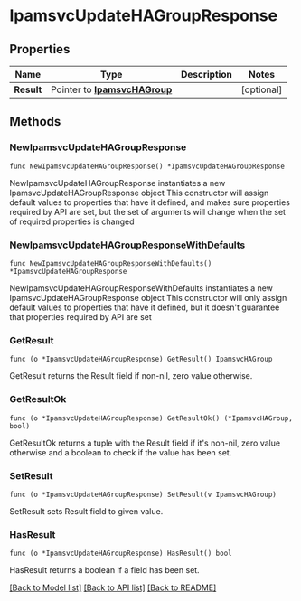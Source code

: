 # IpamsvcUpdateHAGroupResponse

## Properties

Name | Type | Description | Notes
------------ | ------------- | ------------- | -------------
**Result** | Pointer to [**IpamsvcHAGroup**](IpamsvcHAGroup.md) |  | [optional] 

## Methods

### NewIpamsvcUpdateHAGroupResponse

`func NewIpamsvcUpdateHAGroupResponse() *IpamsvcUpdateHAGroupResponse`

NewIpamsvcUpdateHAGroupResponse instantiates a new IpamsvcUpdateHAGroupResponse object
This constructor will assign default values to properties that have it defined,
and makes sure properties required by API are set, but the set of arguments
will change when the set of required properties is changed

### NewIpamsvcUpdateHAGroupResponseWithDefaults

`func NewIpamsvcUpdateHAGroupResponseWithDefaults() *IpamsvcUpdateHAGroupResponse`

NewIpamsvcUpdateHAGroupResponseWithDefaults instantiates a new IpamsvcUpdateHAGroupResponse object
This constructor will only assign default values to properties that have it defined,
but it doesn't guarantee that properties required by API are set

### GetResult

`func (o *IpamsvcUpdateHAGroupResponse) GetResult() IpamsvcHAGroup`

GetResult returns the Result field if non-nil, zero value otherwise.

### GetResultOk

`func (o *IpamsvcUpdateHAGroupResponse) GetResultOk() (*IpamsvcHAGroup, bool)`

GetResultOk returns a tuple with the Result field if it's non-nil, zero value otherwise
and a boolean to check if the value has been set.

### SetResult

`func (o *IpamsvcUpdateHAGroupResponse) SetResult(v IpamsvcHAGroup)`

SetResult sets Result field to given value.

### HasResult

`func (o *IpamsvcUpdateHAGroupResponse) HasResult() bool`

HasResult returns a boolean if a field has been set.


[[Back to Model list]](../README.md#documentation-for-models) [[Back to API list]](../README.md#documentation-for-api-endpoints) [[Back to README]](../README.md)


